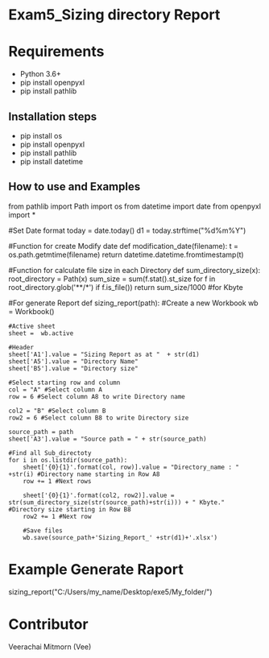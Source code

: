 # Exam5_Sizing directory Report

# Requirements
- Python 3.6+
- pip install openpyxl
- pip install pathlib

## Installation steps
- pip install os
- pip install openpyxl
- pip install pathlib
- pip install datetime

## How to use and Examples
from pathlib import Path
import os
from datetime import date
from openpyxl import *

#Set Date format
today = date.today()
d1 = today.strftime("%d%m%Y")

#Function for create Modify date
def modification_date(filename):
    t = os.path.getmtime(filename)
    return datetime.datetime.fromtimestamp(t)

#Function for calculate file size in each Directory
def sum_directory_size(x):
    root_directory = Path(x)
    sum_size = sum(f.stat().st_size for f in root_directory.glob('**/*') if f.is_file())
    return sum_size/1000 #for Kbyte

#For generate Report
def sizing_report(path):
    #Create a new Workbook
    wb = Workbook()
    
    #Active sheet
    sheet =  wb.active
    
    #Header
    sheet['A1'].value = "Sizing Report as at "  + str(d1)
    sheet['A5'].value = "Directory Name"
    sheet['B5'].value = "Directory size"
    
    #Select starting row and column
    col = "A" #Select column A
    row = 6 #Select column A8 to write Directory name
    
    col2 = "B" #Select column B
    row2 = 6 #Select column B8 to write Directory size
     
    source_path = path
    sheet['A3'].value = "Source path = " + str(source_path)
    
    #Find all Sub_directoty
    for i in os.listdir(source_path):     
        sheet['{0}{1}'.format(col, row)].value = "Directory_name : " +str(i) #Directory name starting in Row A8
        row += 1 #Next rows
        
        sheet['{0}{1}'.format(col2, row2)].value = str(sum_directory_size(str(source_path)+str(i))) + " Kbyte." #Directory size starting in Row B8
        row2 += 1 #Next row
        
        #Save files
        wb.save(source_path+'Sizing_Report_' +str(d1)+'.xlsx')




# Example Generate Raport
sizing_report("C:/Users/my_name/Desktop/exe5/My_folder/")




# Contributor
Veerachai Mitmorn (Vee)

```


